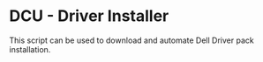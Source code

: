 # DCU - Driver Installer
This script can be used to download and automate Dell Driver pack installation.
